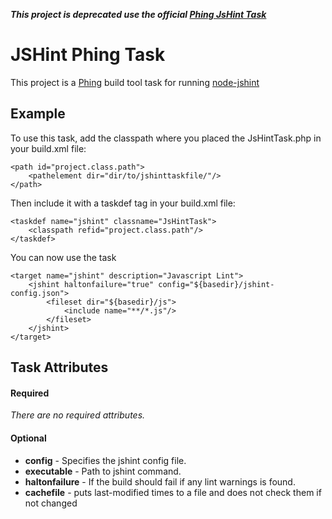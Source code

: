 ***This project is deprecated use the official [Phing JsHint Task](http://www.phing.info/docs/stable/hlhtml/index.html#JsHintTask)***

# JSHint Phing Task

This project is a [Phing](http://phing.info) build tool task for running [node-jshint](https://github.com/jshint/node-jshint)

## Example

To use this task, add the classpath where you placed the JsHintTask.php in your build.xml file:

	<path id="project.class.path">
		<pathelement dir="dir/to/jshinttaskfile/"/>
	</path>

Then include it with a taskdef tag in your build.xml file:

	<taskdef name="jshint" classname="JsHintTask">
		<classpath refid="project.class.path"/>
	</taskdef>


You can now use the task

	<target name="jshint" description="Javascript Lint">
		<jshint haltonfailure="true" config="${basedir}/jshint-config.json">
			<fileset dir="${basedir}/js">
				<include name="**/*.js"/>
			</fileset>
		</jshint>
	</target>

## Task Attributes

#### Required
_There are no required attributes._

#### Optional
 - **config** - Specifies the jshint config file.
 - **executable** - Path to jshint command.
 - **haltonfailure** - If the build should fail if any lint warnings is found.
 - **cachefile** - puts last-modified times to a file and does not check them if not changed

